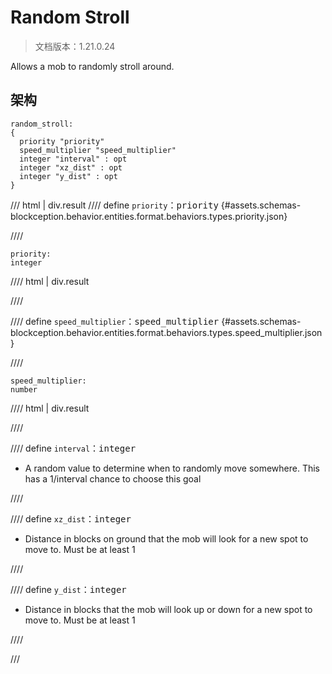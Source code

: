 # Random Stroll

> 文档版本：1.21.0.24

Allows a mob to randomly stroll around.

## 架构

```mcschema
random_stroll:
{
  priority "priority"
  speed_multiplier "speed_multiplier"
  integer "interval" : opt
  integer "xz_dist" : opt
  integer "y_dist" : opt
}

```

/// html | div.result
//// define
`priority`：<samp>priority</samp> {#assets.schemas-blockception.behavior.entities.format.behaviors.types.priority.json}


////

```mcschema
priority:
integer

```

//// html | div.result

////



//// define
`speed_multiplier`：<samp>speed_multiplier</samp> {#assets.schemas-blockception.behavior.entities.format.behaviors.types.speed_multiplier.json}


////

```mcschema
speed_multiplier:
number

```

//// html | div.result

////



//// define
`interval`：<samp>integer</samp>

- A random value to determine when to randomly move somewhere. This has a 1/interval chance to choose this goal


////


//// define
`xz_dist`：<samp>integer</samp>

- Distance in blocks on ground that the mob will look for a new spot to move to. Must be at least 1


////


//// define
`y_dist`：<samp>integer</samp>

- Distance in blocks that the mob will look up or down for a new spot to move to. Must be at least 1


////


///

